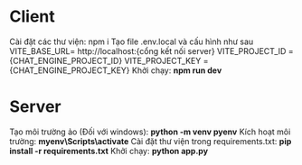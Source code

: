 <h1>Client</h1>
Cài đặt các thư viện: npm i
Tạo file .env.local và cấu hình như sau
VITE_BASE_URL= http://localhost:{cổng kết nối server}
VITE_PROJECT_ID = {CHAT_ENGINE_PROJECT_ID}
VITE_PROJECT_KEY = {CHAT_ENGINE_PROJECT_KEY}
Khởi chạy: <b>npm run dev</b>
<h1>Server</h1>
Tạo môi trường ảo (Đối với windows): <b>python -m venv pyenv</b>
Kích hoạt môi trường: <b>myenv\Scripts\activate</b>
Cài đặt thư viện trong requirements.txt: <b>pip install -r requirements.txt</b>
Khởi chạy: <b>python app.py</b>



